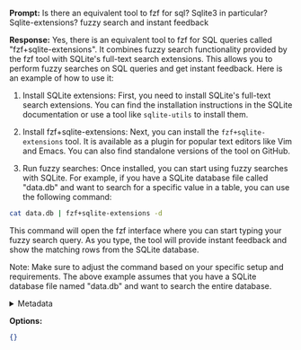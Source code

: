 **Prompt:**
Is there an equivalent tool to fzf for sql? Sqlite3 in particular? Sqlite-extensions? fuzzy search and instant feedback

**Response:**
Yes, there is an equivalent tool to fzf for SQL queries called "fzf+sqlite-extensions". It combines fuzzy search functionality provided by the fzf tool with SQLite's full-text search extensions. This allows you to perform fuzzy searches on SQL queries and get instant feedback. Here is an example of how to use it:

1. Install SQLite extensions: First, you need to install SQLite's full-text search extensions. You can find the installation instructions in the SQLite documentation or use a tool like `sqlite-utils` to install them.

2. Install fzf+sqlite-extensions: Next, you can install the `fzf+sqlite-extensions` tool. It is available as a plugin for popular text editors like Vim and Emacs. You can also find standalone versions of the tool on GitHub.

3. Run fuzzy searches: Once installed, you can start using fuzzy searches with SQLite. For example, if you have a SQLite database file called "data.db" and want to search for a specific value in a table, you can use the following command:

```bash
cat data.db | fzf+sqlite-extensions -d
```

This command will open the fzf interface where you can start typing your fuzzy search query. As you type, the tool will provide instant feedback and show the matching rows from the SQLite database.

Note: Make sure to adjust the command based on your specific setup and requirements. The above example assumes that you have a SQLite database file named "data.db" and want to search the entire database.

<details><summary>Metadata</summary>

- Duration: 10853 ms
- Datetime: 2023-09-08T17:15:06.042423
- Model: gpt-3.5-turbo-0613

</details>

**Options:**
```json
{}
```

